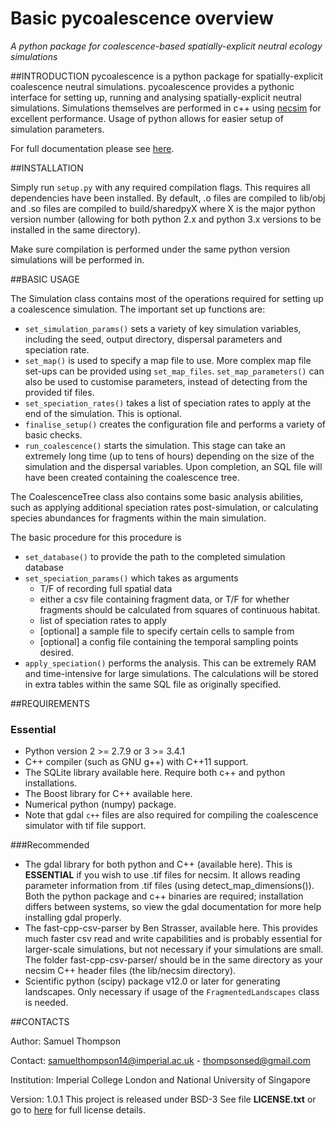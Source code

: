 # Basic pycoalescence overview
*A python package for coalescence-based spatially-explicit neutral ecology simulations*



##INTRODUCTION
pycoalescence is a python package for spatially-explicit coalescence neutral simulations. pycoalescence provides a
pythonic interface for setting up, running and analysing spatially-explicit neutral simulations. Simulations themselves
are performed in c++ using [necsim](http://pycoalescence.readthedocs.io/en/release/necsim/necsim_library.html) for 
excellent performance. Usage of python allows for easier setup of simulation parameters. 

For full documentation please see [here](http://pycoalescence.readthedocs.io/en/release/).

##INSTALLATION

Simply run `setup.py` with any required compilation flags. This requires all dependencies have been installed.
By default, .o files are compiled to lib/obj and .so files are compiled to build/sharedpyX
where X is the major python version number (allowing for both python 2.x and python 3.x versions
 to be installed in the same directory). 
 
 Make sure compilation is performed under the same python version simulations will be performed in.  


##BASIC USAGE

The Simulation class contains most of the operations required for setting up a coalescence simulation.
The important set up functions are:

* `set_simulation_params()` sets a variety of key simulation variables, including the seed, output directory, dispersal
  parameters and speciation rate.
* `set_map()` is used to specify a map file to use. More complex map file set-ups can be provided using
  `set_map_files`. `set_map_parameters()` can also be used to customise parameters, instead of detecting from the
  provided tif files.
* `set_speciation_rates()` takes a list of speciation rates to apply at the end of the simulation. This is optional.
* `finalise_setup()` creates the configuration file and performs a variety of basic checks.
* `run_coalescence()` starts the simulation. This stage can take an extremely long time (up to tens of hours) depending
  on the size of the simulation and the dispersal variables. Upon completion, an SQL file will have been created
  containing the coalescence tree.

The CoalescenceTree class also contains some basic analysis abilities, such as applying additional speciation rates
post-simulation, or calculating species abundances for fragments within the main simulation.

The basic procedure for this procedure is

* `set_database()` to provide the path to the completed simulation database
* `set_speciation_params()` which takes as arguments 
	* T/F of recording full spatial data
	*  either a csv file containing fragment data, or T/F for whether fragments should be 
		calculated from squares of continuous habitat.
    * list of speciation rates to apply
	* [optional] a sample file to specify certain cells to sample from
	* [optional] a config file containing the temporal sampling points desired.
* `apply_speciation()` performs the analysis. This can be extremely RAM and time-intensive for large simulations. 
  The calculations will be stored in extra tables within the same SQL file as originally specified.


##REQUIREMENTS

### Essential
* Python version 2 >= 2.7.9 or 3 >= 3.4.1
* C++ compiler (such as GNU g++) with C++11 support.
* The SQLite library available here. Require both c++ and python installations.
* The Boost library for C++ available here.
* Numerical python (numpy) package. 
* Note that gdal `c++` files are also required for compiling the coalescence simulator with tif file support.

###Recommended
* The gdal library for both python and C++ (available here). This is **ESSENTIAL** if you wish to use .tif files for necsim. 
It allows reading parameter information from .tif files (using detect_map_dimensions()). Both the python package and 
c++ binaries are required; installation differs between systems, so view the gdal documentation for more help installing
 gdal properly.
* The fast-cpp-csv-parser by Ben Strasser, available here. This provides much faster csv read and write capabilities and
 is probably essential for larger-scale simulations, but not necessary if your simulations are small. 
 The folder fast-cpp-csv-parser/ should be in the same directory as your necsim C++ header files 
 (the lib/necsim directory).
* Scientific python (scipy) package v12.0 or later for generating landscapes.
Only necessary if usage of the `FragmentedLandscapes` class is needed.

##CONTACTS

Author: Samuel Thompson

Contact: samuelthompson14@imperial.ac.uk - thompsonsed@gmail.com

Institution: Imperial College London and National University of Singapore

Version: 1.0.1
This project is released under BSD-3 
See file **LICENSE.txt** or go to [here](https://opensource.org/licenses/BSD-3-Clause) for full license details.